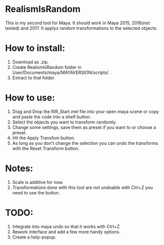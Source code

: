 # RealismIsRandom
This is my second tool for Maya. It should work in Maya 2015, 2016(not tested) and 2017.
It applys random transformations to the selected objects.

# How to install:
1. Download as .zip.
2. Create RealismIsRandom folder in User/Documents/maya/MAYAVERSION/scripts/ .
3. Extract to that folder.

# How to use:
1. Drag and Drop the RIR_Start.mel file into your open maya scene or copy and paste the code into a shelf button.
2. Select the objects you want to transform randomly.
3. Change some settings, save them as preset if you want to or choose a preset.
4. Hit the Apply Transfom button.
5. As long as you don't change the selection you can undo the transforms with the Reset Transform button.

# Notes:
1. Scale is additive for now.
2. Transformations done with this tool are not undoable with Ctrl+Z you need to use the button.

# TODO:
1. Integrate into maya undo so that it works with Ctrl+Z
2. Rework interface and add a few more handy options.
3. Create a help-popup.
